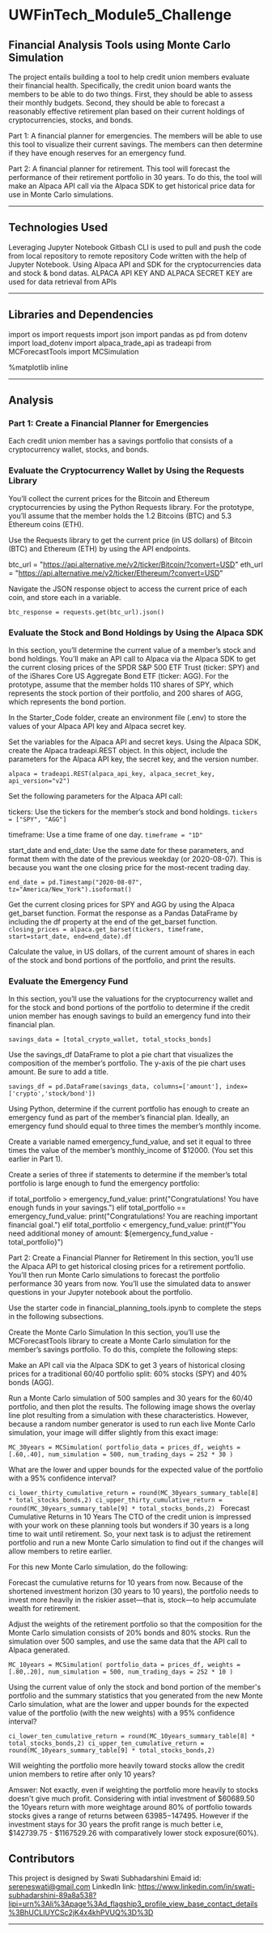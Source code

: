 # UWFinTech_Module5_Challenge
## Financial Analysis Tools using Monte Carlo Simulation

The project entails building a tool to help credit union members evaluate their financial health. Specifically, the credit union board wants the members to be able to do two things. First, they should be able to assess their monthly budgets. Second, they should be able to forecast a reasonably effective retirement plan based on their current holdings of cryptocurrencies, stocks, and bonds.

Part 1: A financial planner for emergencies. The members will be able to use this tool to visualize their current savings. The members can then determine if they have enough reserves for an emergency fund.

Part 2: A financial planner for retirement. This tool will forecast the performance of their retirement portfolio in 30 years. To do this, the tool will make an Alpaca API call via the Alpaca SDK to get historical price data for use in Monte Carlo simulations.

---

## Technologies Used

Leveraging Jupyter Notebook
Gitbash CLI is used to pull and push the code from local repository to remote repository
Code written with the help of Jupyter Notebook.
Using Alpaca API and SDK for the cryptocurrencies data and stock & bond datas.
ALPACA API KEY AND ALPACA SECRET KEY are used for data retrieval from APIs

---

## Libraries and Dependencies

import os
import requests
import json
import pandas as pd
from dotenv import load_dotenv
import alpaca_trade_api as tradeapi
from MCForecastTools import MCSimulation

%matplotlib inline

---
## Analysis 

### Part 1: Create a Financial Planner for Emergencies

Each credit union member has a savings portfolio that consists of a cryptocurrency wallet, stocks, and bonds.

### Evaluate the Cryptocurrency Wallet by Using the Requests Library

You’ll collect the current prices for the Bitcoin and Ethereum cryptocurrencies by using the Python Requests library. For the prototype, you’ll assume that the member holds the 1.2 Bitcoins (BTC) and 5.3 Ethereum coins (ETH).

Use the Requests library to get the current price (in US dollars) of Bitcoin (BTC) and Ethereum (ETH) by using the API endpoints.

btc_url = "https://api.alternative.me/v2/ticker/Bitcoin/?convert=USD"
eth_url = "https://api.alternative.me/v2/ticker/Ethereum/?convert=USD"

Navigate the JSON response object to access the current price of each coin, and store each in a variable.

`btc_response = requests.get(btc_url).json()`

### Evaluate the Stock and Bond Holdings by Using the Alpaca SDK

In this section, you’ll determine the current value of a member’s stock and bond holdings. You’ll make an API call to Alpaca via the Alpaca SDK to get the current closing prices of the SPDR S&P 500 ETF Trust (ticker: SPY) and of the iShares Core US Aggregate Bond ETF (ticker: AGG). For the prototype, assume that the member holds 110 shares of SPY, which represents the stock portion of their portfolio, and 200 shares of AGG, which represents the bond portion.

In the Starter_Code folder, create an environment file (.env) to store the values of your Alpaca API key and Alpaca secret key.

Set the variables for the Alpaca API and secret keys. Using the Alpaca SDK, create the Alpaca tradeapi.REST object. In this object, include the parameters for the Alpaca API key, the secret key, and the version number.

`alpaca = tradeapi.REST(alpaca_api_key, alpaca_secret_key, api_version="v2")`

Set the following parameters for the Alpaca API call:

tickers: Use the tickers for the member’s stock and bond holdings.
`tickers = ["SPY", "AGG"]`

timeframe: Use a time frame of one day.
`timeframe = "1D"`

start_date and end_date: Use the same date for these parameters, and format them with the date of the previous weekday (or 2020-08-07). This is because you want the one closing price for the most-recent trading day.

```start_date = pd.Timestamp("2020-08-07", tz="America/New_York").isoformat()
end_date = pd.Timestamp("2020-08-07", tz="America/New_York").isoformat()
```

Get the current closing prices for SPY and AGG by using the Alpaca get_barset function. Format the response as a Pandas DataFrame by including the df property at the end of the get_barset function.
`closing_prices = alpaca.get_barset(tickers, timeframe, start=start_date, end=end_date).df`

Calculate the value, in US dollars, of the current amount of shares in each of the stock and bond portions of the portfolio, and print the results.

### Evaluate the Emergency Fund
In this section, you’ll use the valuations for the cryptocurrency wallet and for the stock and bond portions of the portfolio to determine if the credit union member has enough savings to build an emergency fund into their financial plan.

`savings_data = [total_crypto_wallet, total_stocks_bonds]`

Use the savings_df DataFrame to plot a pie chart that visualizes the composition of the member’s portfolio. The y-axis of the pie chart uses amount. Be sure to add a title.

`savings_df = pd.DataFrame(savings_data, columns=['amount'], index=['crypto','stock/bond'])`

Using Python, determine if the current portfolio has enough to create an emergency fund as part of the member’s financial plan. Ideally, an emergency fund should equal to three times the member’s monthly income. 

Create a variable named emergency_fund_value, and set it equal to three times the value of the member’s monthly_income of $12000. (You set this earlier in Part 1).

Create a series of three if statements to determine if the member’s total portfolio is large enough to fund the emergency portfolio:

if total_portfolio > emergency_fund_value:
    print("Congratulations! You have enough funds in your savings.")
elif total_portfolio == emergency_fund_value:
    print("Congratulations! You are reaching important financial goal.")
elif total_portfolio < emergency_fund_value:
    print(f"You need additional money of amount: ${emergency_fund_value - total_portfolio}")

Part 2: Create a Financial Planner for Retirement
In this section, you’ll use the Alpaca API to get historical closing prices for a retirement portfolio. You’ll then run Monte Carlo simulations to forecast the portfolio performance 30 years from now. You’ll use the simulated data to answer questions in your Jupyter notebook about the portfolio.

Use the starter code in financial_planning_tools.ipynb to complete the steps in the following subsections.

Create the Monte Carlo Simulation
In this section, you’ll use the MCForecastTools library to create a Monte Carlo simulation for the member’s savings portfolio. To do this, complete the following steps:

Make an API call via the Alpaca SDK to get 3 years of historical closing prices for a traditional 60/40 portfolio split: 60% stocks (SPY) and 40% bonds (AGG).

Run a Monte Carlo simulation of 500 samples and 30 years for the 60/40 portfolio, and then plot the results. The following image shows the overlay line plot resulting from a simulation with these characteristics. However, because a random number generator is used to run each live Monte Carlo simulation, your image will differ slightly from this exact image:

`MC_30years = MCSimulation(
    portfolio_data = prices_df,
    weights = [.60,.40],
    num_simulation = 500,
    num_trading_days = 252 * 30
)`


What are the lower and upper bounds for the expected value of the portfolio with a 95% confidence interval?

`ci_lower_thirty_cumulative_return = round(MC_30years_summary_table[8] * total_stocks_bonds,2)
ci_upper_thirty_cumulative_return = round(MC_30years_summary_table[9] * total_stocks_bonds,2)
`
Forecast Cumulative Returns in 10 Years
The CTO of the credit union is impressed with your work on these planning tools but wonders if 30 years is a long time to wait until retirement. So, your next task is to adjust the retirement portfolio and run a new Monte Carlo simulation to find out if the changes will allow members to retire earlier.

For this new Monte Carlo simulation, do the following:

Forecast the cumulative returns for 10 years from now. Because of the shortened investment horizon (30 years to 10 years), the portfolio needs to invest more heavily in the riskier asset—that is, stock—to help accumulate wealth for retirement.

Adjust the weights of the retirement portfolio so that the composition for the Monte Carlo simulation consists of 20% bonds and 80% stocks.
Run the simulation over 500 samples, and use the same data that the API call to Alpaca generated.


`MC_10years = MCSimulation(
    portfolio_data = prices_df,
    weights = [.80,.20],
    num_simulation = 500,
    num_trading_days = 252 * 10
)`


Using the current value of only the stock and bond portion of the member's portfolio and the summary statistics that you generated from the new Monte Carlo simulation, what are the lower and upper bounds for the expected value of the portfolio (with the new weights) with a 95% confidence interval?

`ci_lower_ten_cumulative_return = round(MC_10years_summary_table[8] * total_stocks_bonds,2)
ci_upper_ten_cumulative_return = round(MC_10years_summary_table[9] * total_stocks_bonds,2)
`

Will weighting the portfolio more heavily toward stocks allow the credit union members to retire after only 10 years?

Amswer: Not exactly, even if weighting the portfolio more heavily to stocks doesn't give much profit. Considering with intial investment of $60689.50 the 10years return with more weightage around 80% of portfolio towards stocks gives a range of returns between $63985-$147495. However if the investment stays for 30 years the profit range is much better i.e, $142739.75 - $1167529.26 with comparatively lower stock exposure(60%). 

## Contributors

This project is designed by Swati Subhadarshini 
Emaid id: sereneswati@gmail.com
LinkedIn link: https://www.linkedin.com/in/swati-subhadarshini-89a8a538?lipi=urn%3Ali%3Apage%3Ad_flagship3_profile_view_base_contact_details%3BhUCLlUYCSc2jK4x4khPVUQ%3D%3D

---